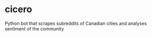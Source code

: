 # cicero

Python bot that scrapes subreddits of Canadian cities and analyses sentiment of the community
